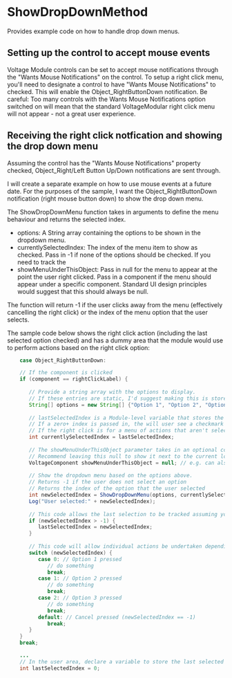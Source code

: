 # ShowDropDownMethod

Provides example code on how to handle drop down menus.

## Setting up the control to accept mouse events

Voltage Module controls can be set to accept mouse notifications through the "Wants Mouse Notifications" on the control.
To setup a right click menu, you'll need to designate a control to have "Wants Mouse Notifications" to checked. This will enable the Object_RightButtonDown notification.
Be careful: Too many controls with the Wants Mouse Notifications option switched on will mean that the standard VoltageModular right click menu will not appear - not a great user experience.  

## Receiving the right click notfication and showing the drop down menu

Assuming the control has the "Wants Mouse Notifications" property checked, Object_Right/Left Button Up/Down notifications are sent through.

I will create a separate example on how to use mouse events at a future date. For the purposes of the sample, I want the Object_RightButtonDown notification (right mouse button down) to show the drop down menu.

The ShowDropDownMenu function takes in arguments to define the menu behaviour and returns the selected index.
* options: A String array containing the options to be shown in the dropdown menu.
* currentlySelectedIndex: The index of the menu item to show as checked. Pass in -1 if none of the options should be checked. If you need to track the 
* showMenuUnderThisObject: Pass in null for the menu to appear at the point the user right clicked. Pass in a component if the menu should appear under a specific component. Standard UI design principles would suggest that this should always be null.

The function will return -1 if the user clicks away from the menu (effectively cancelling the right click) or the index of the menu option that the user selects.

The sample code below shows the right click action (including the last selected option checked) and has a dummy area that the module would use to perform actions based on the right click option: 
```java
    case Object_RightButtonDown:

    // If the component is clicked
    if (component == rightClickLabel) {
    
       // Provide a string array with the options to display.
       // If these entries are static, I'd suggest making this is stored in a variable on startup rather than created every time in this method.
       String[] options = new String[] {"Option 1", "Option 2", "Option 3"};
       
       // lastSelectedIndex is a Module-level variable that stores the last selected state.
       // If a zero+ index is passed in, the will user see a checkmark for the selected menu index. (e.g. if the option list is a selection list).
       // If the right click is for a menu of actions that aren't selected, pass in -1 for this parameter.
       int currentlySelectedIndex = lastSelectedIndex;
       
       // The showMenuUnderThisObject parameter takes in an optional componet for where the menu should be shown
       // Recommend leaving this null to show it next to the current location of the cursor
       VoltageComponent showMenuUnderThisObject = null; // e.g. can also be component;
    
       // Show the dropdown menu based on the options above.
       // Returns -1 if the user does not select an option
       // Returns the index of the option that the user selected
       int newSelectedIndex = ShowDropDownMenu(options, currentlySelectedIndex, showMenuUnderThisObject);
       Log("User selected:" + newSelectedIndex);
       
       // This code allows the last selection to be tracked assuming you want the last selected item to have a checkmark next to it
       if (newSelectedIndex > -1) {
          lastSelectedIndex = newSelectedIndex;
       }
    
       // This code will allow individual actions be undertaken depending on the result of the ShowDropDownMenu call
       switch (newSelectedIndex) {   
          case 0: // Option 1 pressed
             // do something
             break;
          case 1: // Option 2 pressed
             // do something
             break;
          case 2: // Option 3 pressed
             // do something
             break;
          default: // Cancel pressed (newSelectedIndex == -1)
             break;
       }  
    }
    break;

    ...
    // In the user area, declare a variable to store the last selected drop down menu index:
    int lastSelectedIndex = 0;
```